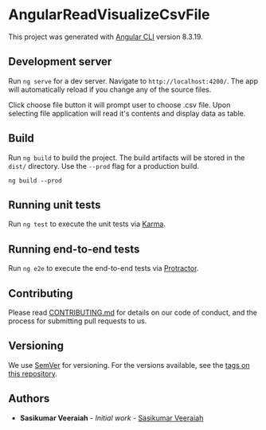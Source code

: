 # AngularReadVisualizeCsvFile

This project was generated with [Angular CLI](https://github.com/angular/angular-cli) version 8.3.19.

## Development server

Run `ng serve` for a dev server. Navigate to `http://localhost:4200/`. The app will automatically reload if you change any of the source files.

Click choose file button it will prompt user to choose .csv file. Upon selecting file application will read it's contents and display data as table. 

## Build

Run `ng build` to build the project. The build artifacts will be stored in the `dist/` directory. Use the `--prod` flag for a production build.

`ng build --prod`

## Running unit tests

Run `ng test` to execute the unit tests via [Karma](https://karma-runner.github.io).

## Running end-to-end tests

Run `ng e2e` to execute the end-to-end tests via [Protractor](http://www.protractortest.org/).

## Contributing

Please read [CONTRIBUTING.md](https://gist.github.com/PurpleBooth/b24679402957c63ec426) for details on our code of conduct, and the process for submitting pull requests to us.

## Versioning

We use [SemVer](http://semver.org/) for versioning. For the versions available, see the [tags on this repository](https://github.com/your/project/tags). 

## Authors

* **Sasikumar Veeraiah** - *Initial work* - [Sasikumar Veeraiah](https://github.com/sasikumar25)
